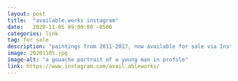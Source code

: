 ```yaml
---
layout: post
title:  "available.works instagram"
date:   2020-11-05 09:00:00 -0500
categories: link
tag: for sale
description: "paintings from 2011-2017, now available for sale via Instagram"
image: 20201105.jpg
image-alt: "a gouache portrait of a young man in profile"
link: https://www.instagram.com/avail.ableworks/
---
```

